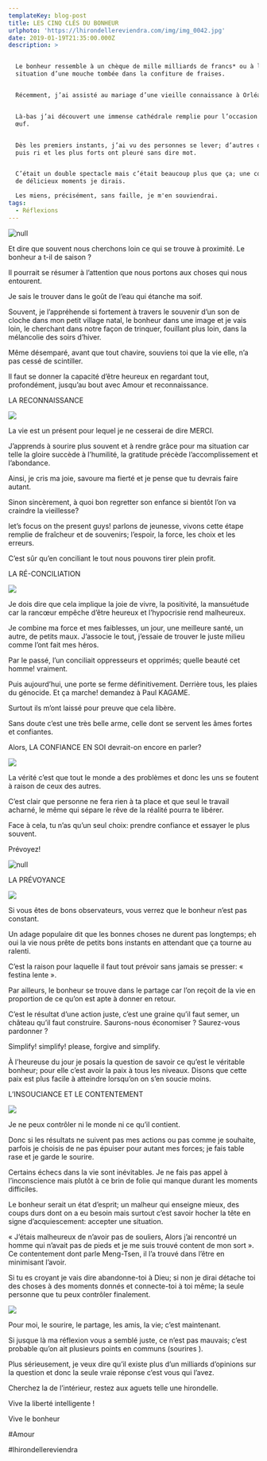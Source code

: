 ```yaml
---
templateKey: blog-post
title: LES CINQ CLÉS DU BONHEUR
urlphoto: 'https://lhirondellereviendra.com/img/img_0042.jpg'
date: 2019-01-19T21:35:00.000Z
description: >


  Le bonheur ressemble à un chèque de mille milliards de francs* ou à la
  situation d’une mouche tombée dans la confiture de fraises.


  Récemment, j’ai assisté au mariage d’une vieille connaissance à Orléans .


  Là-bas j’ai découvert une immense cathédrale remplie pour l’occasion tel un
  œuf.


  Dès les premiers instants, j’ai vu des personnes se lever; d’autres ont souri
  puis ri et les plus forts ont pleuré sans dire mot.


  C’était un double spectacle mais c’était beaucoup plus que ça; une collection
  de délicieux moments je dirais.

  Les miens, précisément, sans faille, je m'en souviendrai.
tags:
  - Réflexions
---
```

![null](/img/img_0042.jpg)

 Et dire que souvent nous cherchons loin ce qui se trouve à proximité. Le bonheur a t-il de saison ?

Il pourrait se résumer à l’attention que nous portons aux choses qui nous entourent.

Je sais le trouver dans le goût de l’eau qui étanche ma soif.

Souvent, je l’appréhende si fortement à travers le souvenir d’un son de cloche dans mon petit village natal, le bonheur dans une image et je vais loin, le cherchant dans notre façon de trinquer, fouillant plus loin, dans la mélancolie des soirs d’hiver.

Même désemparé, avant que tout chavire, souviens toi que la vie elle, n’a pas cessé de scintiller.

Il faut se donner la capacité d’être heureux en regardant tout, profondément, jusqu’au bout avec Amour et reconnaissance.

LA RECONNAISSANCE

![](/img/de2c381d-5f01-40c5-9732-a32debee9c1c.png)

La vie est un présent pour lequel je ne cesserai de dire MERCI.

J’apprends à sourire plus souvent et à rendre grâce pour ma situation car telle la gloire succède à l’humilité, la gratitude précède l’accomplissement et l’abondance. 

Ainsi, je cris ma joie, savoure ma fierté et je pense que tu devrais faire autant.

Sinon sincèrement, à quoi bon regretter son enfance si bientôt l’on va craindre la vieillesse? 

let’s focus on the present guys! parlons de jeunesse, vivons cette étape remplie de fraîcheur et de souvenirs; l’espoir, la force, les choix et les erreurs.

C’est sûr qu’en conciliant le tout nous pouvons tirer plein profit.

LA RÉ-CONCILIATION

![](/img/ef14d9dc-5246-4902-904f-da71e1e1fba4.png)

Je dois dire que cela implique la joie de vivre, la positivité, la mansuétude car la rancœur empêche d’être heureux et l’hypocrisie rend malheureux. 

Je combine ma force et mes faiblesses, un jour, une meilleure santé, un autre, de petits maux. J’associe le tout, j’essaie de trouver le juste milieu comme l’ont fait mes héros.

Par le passé, l’un conciliait oppresseurs et opprimés; quelle beauté cet homme! vraiment.

Puis aujourd’hui, une porte se ferme définitivement. Derrière tous, les plaies du génocide. Et ça marche! demandez à Paul KAGAME.

Surtout ils m’ont laissé pour preuve que cela libère.

Sans doute c’est une très belle arme, celle dont se servent les âmes fortes et confiantes.

Alors, LA CONFIANCE EN SOI devrait-on encore en parler?

![](/img/ae4a587a-8b81-4f3d-b981-660efbb83495.jpeg)

La vérité c’est que tout le monde a des problèmes et donc les uns se foutent à raison de ceux des autres.

C’est clair que personne ne fera rien à ta place et que seul le travail acharné, le même qui sépare le rêve de la réalité pourra te libérer.

Face à cela, tu n’as qu’un seul choix: prendre confiance et essayer le plus souvent.

Prévoyez!

![null](/img/img_0055-1-.jpg)

LA PRÉVOYANCE

![](/img/50294480_602422697251682_1274904154975764480_n.png)

Si vous êtes de bons observateurs, vous verrez que le bonheur n’est pas constant. 

Un adage populaire dit que les bonnes choses ne durent pas longtemps; eh oui la vie nous prête de petits bons instants en attendant que ça tourne au ralenti.

C’est la raison pour laquelle il faut tout prévoir sans jamais se presser: « festina lente ».

Par ailleurs, le bonheur se trouve dans le partage car l’on reçoit de la vie en proportion de ce qu’on est apte à donner en retour. 

C’est le résultat d’une action juste, c’est une graine qu’il faut semer, un château qu’il faut construire. Saurons-nous économiser ? Saurez-vous pardonner ?

Simplify! simplify! please, forgive and simplify.

À l’heureuse du jour je posais la question de savoir ce qu’est le véritable bonheur; pour elle c’est avoir la paix à tous les niveaux. Disons que cette paix est plus facile à atteindre lorsqu’on on s’en soucie moins.

L’INSOUCIANCE ET LE CONTENTEMENT

![](/img/50015958_839415146390480_670990250889183232_n.png)

Je ne peux contrôler ni le monde ni ce qu’il contient.

Donc si les résultats ne suivent pas mes actions ou pas comme je souhaite, parfois je choisis de ne pas épuiser pour autant mes forces; je fais table rase et je garde le sourire.

Certains échecs dans la vie sont inévitables. Je ne fais pas appel à l’inconscience mais plutôt à ce brin de folie qui manque durant les moments difficiles. 

Le bonheur serait un état d’esprit; un malheur qui enseigne mieux, des coups durs dont on a eu besoin mais surtout c’est savoir hocher la tête en signe d’acquiescement: accepter une situation.

« J’étais malheureux de n’avoir pas de souliers, Alors j’ai rencontré un homme qui n’avait pas de pieds et je me suis trouvé content de mon sort ». Ce contentement dont parle Meng-Tsen, il l’a trouvé dans l’être en minimisant l’avoir.

Si tu es croyant je vais dire abandonne-toi à Dieu; si non je dirai détache toi des choses à des moments donnés et connecte-toi à toi même; la seule personne que tu peux contrôler finalement.

![](/img/img_0055-1-.jpg)

Pour moi, le sourire, le partage, les amis, la vie; c’est maintenant.

Si jusque là ma réflexion vous a semblé juste, ce n’est pas mauvais; c’est probable qu’on ait plusieurs points en communs (sourires ).

Plus sérieusement, je veux dire qu’il existe plus d’un milliards d’opinions sur la question et donc la seule vraie réponse c’est vous qui l’avez. 

Cherchez la de l’intérieur, restez aux aguets telle une hirondelle.

Vive la liberté intelligente !

Vive le bonheur 

\#Amour

\#lhirondellereviendra
